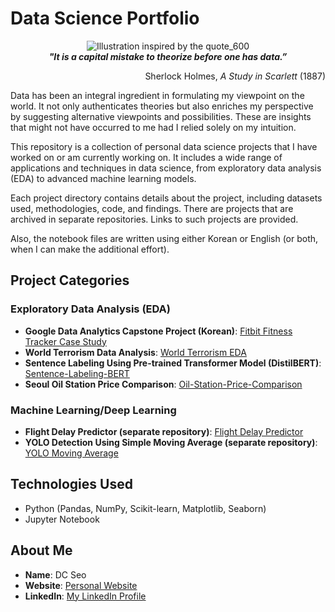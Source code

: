 # Data Science Portfolio


<div align="center">
    <img src="https://github.com/dchlseo/Data-Science-Portfolio/assets/70427747/bbef347b-49bb-4a74-82aa-e18a3ad2049f" alt="Illustration inspired by the quote_600">
</div>


<div align="center">
    <i><strong>"It is a capital mistake to theorize before one has data.”</strong></i>
</div>

<p align="right">Sherlock Holmes, <i>A Study in Scarlett</i> (1887)</p>

Data has been an integral ingredient in formulating my viewpoint on the world. It not only authenticates theories but also enriches my perspective by suggesting alternative viewpoints and possibilities. These are insights that might not have occurred to me had I relied solely on my intuition. 

This repository is a collection of personal data science projects that I have worked on or am currently working on. It includes a wide range of applications and techniques in data science, from exploratory data analysis (EDA) to advanced machine learning models.

Each project directory contains details about the project, including datasets used, methodologies, code, and findings. There are projects that are archived in separate repositories. Links to such projects are provided. 

Also, the notebook files are written using either Korean or English (or both, when I can make the additional effort).

## Project Categories

### Exploratory Data Analysis (EDA)
- **Google Data Analytics Capstone Project (Korean)**: [Fitbit Fitness Tracker Case Study](./Fitbit-Fitness-Tracker-Case-Study)
- **World Terrorism Data Analysis**: [World Terrorism EDA](./World-Terrorism-EDA)
- **Sentence Labeling Using Pre-trained Transformer Model (DistilBERT)**: [Sentence-Labeling-BERT](./Sentence-Labeling-BERT)
- **Seoul Oil Station Price Comparison**: [Oil-Station-Price-Comparison](./Oil-Station-Price-Comparison)

### Machine Learning/Deep Learning
- **Flight Delay Predictor (separate repository)**: [Flight Delay Predictor](https://github.com/dchlseo/flight-delay-predictor)
- **YOLO Detection Using Simple Moving Average (separate repository)**: [YOLO Moving Average](https://github.com/dchlseo/yolo-moving-average)



## Technologies Used
- Python (Pandas, NumPy, Scikit-learn, Matplotlib, Seaborn)
- Jupyter Notebook

## About Me
- **Name**: DC Seo
- **Website**: [Personal Website](https://dchlseo.github.io/)
- **LinkedIn**: [My LinkedIn Profile](https://www.linkedin.com/in/dchlseo/)


